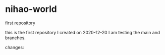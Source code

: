 # nihao-world
first repository

this is the first repository I created on 2020-12-20
I am testing the main and branches.

changes:
